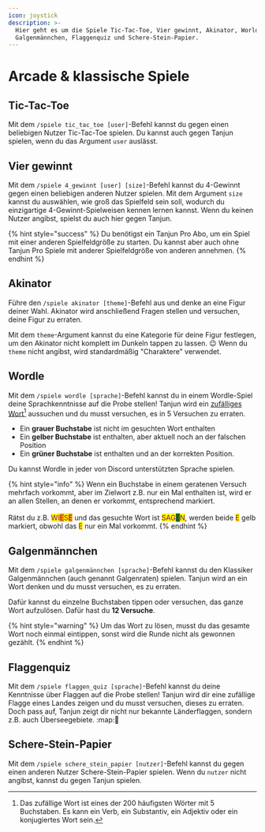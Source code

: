 ```yaml
---
icon: joystick
description: >-
  Hier geht es um die Spiele Tic-Tac-Toe, Vier gewinnt, Akinator, Worlde,
  Galgenmännchen, Flaggenquiz und Schere-Stein-Papier.
---
```


# Arcade & klassische Spiele

## Tic-Tac-Toe

Mit dem `/spiele tic_tac_toe [user]`-Befehl kannst du gegen einen beliebigen Nutzer Tic-Tac-Toe spielen. Du kannst auch gegen Tanjun spielen, wenn du das Argument `user` auslässt.&#x20;

## Vier gewinnt

Mit dem `/spiele 4_gewinnt [user] [size]`-Befehl kannst du 4-Gewinnt gegen einen beliebigen anderen Nutzer spielen. Mit dem Argument `size` kannst du auswählen, wie groß das Spielfeld sein soll, wodurch du einzigartige 4-Gewinnt-Spielweisen kennen lernen kannst. Wenn du keinen Nutzer angibst, spielst du auch hier gegen Tanjun.

{% hint style="success" %}
Du benötigst ein Tanjun Pro Abo, um ein Spiel mit einer anderen Spielfeldgröße zu starten. Du kannst aber auch ohne Tanjun Pro Spiele mit anderer Spielfeldgröße von anderen annehmen.
{% endhint %}

## Akinator

Führe den `/spiele akinator [theme]`-Befehl aus und denke an eine Figur deiner Wahl. Akinator wird anschließend Fragen stellen und versuchen, deine Figur zu erraten.

Mit dem `theme`-Argument kannst du eine Kategorie für deine Figur festlegen, um den Akinator nicht komplett im Dunkeln tappen zu lassen. :wink: Wenn du `theme` nicht angibst, wird standardmäßig "Charaktere" verwendet.

## Wordle

Mit dem `/spiele wordle [sprache]`-Befehl kannst du in einem Wordle-Spiel deine Sprachkenntnisse auf die Probe stellen! Tanjun wird ein [zufälliges Wort](#user-content-fn-1)[^1] aussuchen und du musst versuchen, es in 5 Versuchen zu erraten.&#x20;

* Ein **grauer Buchstabe** ist nicht im gesuchten Wort enthalten
* Ein **gelber Buchstabe** ist enthalten, aber aktuell noch an der falschen Position
* Ein **grüner Buchstabe** ist enthalten und an der korrekten Position.

Du kannst Wordle in jeder von Discord unterstützten Sprache spielen.

{% hint style="info" %}
Wenn ein Buchstabe in einem geratenen Versuch mehrfach vorkommt, aber im Zielwort z.B. nur ein Mal enthalten ist, wird er an allen Stellen, an denen er vorkommt, entsprechend markiert.\
\
Rätst du z.B. <mark style="color:purple;">WI</mark><mark style="color:purple;background-color:orange;">E</mark><mark style="color:purple;">S</mark><mark style="color:purple;background-color:orange;">E</mark> und das gesuchte Wort ist <mark style="color:purple;">SAG</mark><mark style="color:purple;background-color:green;">E</mark><mark style="color:purple;">N</mark>, werden beide <mark style="color:purple;">E</mark> gelb markiert, obwohl das <mark style="color:purple;">E</mark> nur ein Mal vorkommt.
{% endhint %}

## Galgenmännchen

Mit dem `/spiele galgenmännchen [sprache]`-Befehl kannst du den Klassiker Galgenmännchen (auch genannt Galgenraten) spielen. Tanjun wird an ein Wort denken und du musst versuchen, es zu erraten.

Dafür kannst du einzelne Buchstaben tippen oder versuchen, das ganze Wort aufzulösen. Dafür hast du **12 Versuche**.

{% hint style="warning" %}
Um das Wort zu lösen, musst du das gesamte Wort noch einmal eintippen, sonst wird die Runde nicht als gewonnen gezählt.
{% endhint %}

## Flaggenquiz

Mit dem `/spiele flaggen_quiz [sprache]`-Befehl kannst du deine Kenntnisse über Flaggen auf die Probe stellen! Tanjun wird dir eine zufällige Flagge eines Landes zeigen und du musst versuchen, dieses zu erraten. Doch pass auf, Tanjun zeigt dir nicht nur bekannte Länderflaggen, sondern z.B. auch Überseegebiete. :map::thinking:

## Schere-Stein-Papier

Mit dem `/spiele schere_stein_papier [nutzer]`-Befehl kannst du gegen einen anderen Nutzer Schere-Stein-Papier spielen. Wenn du `nutzer` nicht angibst, kannst du gegen Tanjun spielen.

[^1]: Das zufällige Wort ist eines der 200 häufigsten Wörter mit 5 Buchstaben. Es kann ein Verb, ein Substantiv, ein Adjektiv oder ein konjugiertes Wort sein.
